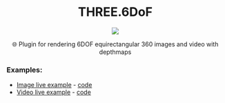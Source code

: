 <div align="center">
<h1>THREE.6DoF</h1>
<img src="https://github.com/juniorxsound/THREE.SixDOF/workflows/CI/badge.svg" />
<p>🌐 Plugin for rendering 6DOF equirectangular 360 images and video with depthmaps</p>
</div>

### Examples:
- [Image live example](./image.html) - [code](https://github.com/juniorxsound/THREE.SixDOF/tree/master/docs/image.html)
- [Video live example](./video.html) - [code](https://github.com/juniorxsound/THREE.SixDOF/tree/master/docs/video.html)
